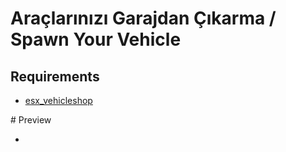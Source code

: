 # Araçlarınızı Garajdan Çıkarma / Spawn Your Vehicle


## Requirements
<ul> 
  <li>  
  
  <a href="https://github.com/ESX-Org/esx_vehicleshop">esx_vehicleshop</a> </li>
</ul>
# Preview

<ul> 
  <li>  </li>
  </ul>
